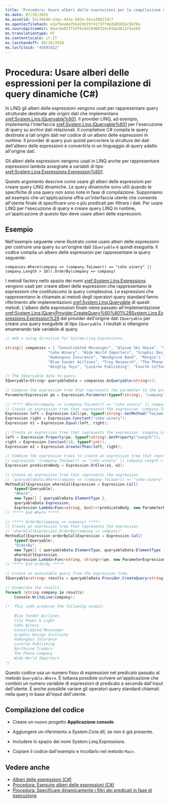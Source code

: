 ```yaml
---
title: 'Procedura: Usare alberi delle espressioni per la compilazione di query dinamiche (C#)'
ms.date: 07/20/2015
ms.assetid: 52cd44dd-a3ec-441e-b93a-4eca388119c7
ms.openlocfilehash: e3afbea647bb429d25f41f37fde268565bc5bf8a
ms.sourcegitcommit: 6eac9a01ff5d70c6d18460324c016a3612c5e268
ms.translationtype: HT
ms.contentlocale: it-IT
ms.lasthandoff: 09/16/2018
ms.locfileid: "45591412"
---
```

# <a name="how-to-use-expression-trees-to-build-dynamic-queries-c"></a>Procedura: Usare alberi delle espressioni per la compilazione di query dinamiche (C#)
In LINQ gli alberi delle espressioni vengono usati per rappresentare query strutturate destinate alle origini dati che implementano <xref:System.Linq.IQueryable%601>. Il provider LINQ, ad esempio, implementa l'interfaccia <xref:System.Linq.IQueryable%601> per l'esecuzione di query su archivi dati relazionali. Il compilatore C# compila le query destinate a tali origini dati nel codice di un albero delle espressioni in runtime. Il provider di query può quindi percorrere la struttura dei dati dell'albero delle espressioni e convertirla in un linguaggio di query adatto all'origine dati.  
  
 Gli alberi delle espressioni vengono usati in LINQ anche per rappresentare espressioni lambda assegnate a variabili di tipo <xref:System.Linq.Expressions.Expression%601>.  
  
 Questo argomento descrive come usare gli alberi delle espressioni per creare query LINQ dinamiche. Le query dinamiche sono utili quando le specifiche di una query non sono note in fase di compilazione. Supponiamo ad esempio che un'applicazione offra un'interfaccia utente che consente all'utente finale di specificare uno o più predicati per filtrare i dati. Per usare LINQ per l'esecuzione di query e creare query LINQ in runtime, un'applicazione di questo tipo deve usare alberi delle espressioni.  
  
## <a name="example"></a>Esempio  
 Nell'esempio seguente viene illustrato come usare alberi delle espressioni per costruire una query su un'origine dati `IQueryable` e quindi eseguirla. Il codice compila un albero delle espressioni per rappresentare la query seguente:  
  
 `companies.Where(company => (company.ToLower() == "coho winery" || company.Length > 16)).OrderBy(company => company)`  
  
 I metodi factory nello spazio dei nomi <xref:System.Linq.Expressions> vengono usati per creare alberi delle espressioni che rappresentano le espressioni che costituiscono la query complessiva. Le espressioni che rappresentano le chiamate ai metodi degli operatori query standard fanno riferimento alle implementazioni <xref:System.Linq.Queryable> di questi metodi. L'albero delle espressioni finale viene passato all'implementazione <xref:System.Linq.IQueryProvider.CreateQuery%60%601%28System.Linq.Expressions.Expression%29> del provider dell'origine dati `IQueryable` per creare una query eseguibile di tipo `IQueryable`. I risultati si ottengono enumerando tale variabile di query.  
  
```csharp  
// Add a using directive for System.Linq.Expressions.  
  
string[] companies = { "Consolidated Messenger", "Alpine Ski House", "Southridge Video", "City Power & Light",  
                   "Coho Winery", "Wide World Importers", "Graphic Design Institute", "Adventure Works",  
                   "Humongous Insurance", "Woodgrove Bank", "Margie's Travel", "Northwind Traders",  
                   "Blue Yonder Airlines", "Trey Research", "The Phone Company",  
                   "Wingtip Toys", "Lucerne Publishing", "Fourth Coffee" };  
  
// The IQueryable data to query.  
IQueryable<String> queryableData = companies.AsQueryable<string>();  
  
// Compose the expression tree that represents the parameter to the predicate.  
ParameterExpression pe = Expression.Parameter(typeof(string), "company");  
  
// ***** Where(company => (company.ToLower() == "coho winery" || company.Length > 16)) *****  
// Create an expression tree that represents the expression 'company.ToLower() == "coho winery"'.  
Expression left = Expression.Call(pe, typeof(string).GetMethod("ToLower", System.Type.EmptyTypes));  
Expression right = Expression.Constant("coho winery");  
Expression e1 = Expression.Equal(left, right);  
  
// Create an expression tree that represents the expression 'company.Length > 16'.  
left = Expression.Property(pe, typeof(string).GetProperty("Length"));  
right = Expression.Constant(16, typeof(int));  
Expression e2 = Expression.GreaterThan(left, right);  
  
// Combine the expression trees to create an expression tree that represents the  
// expression '(company.ToLower() == "coho winery" || company.Length > 16)'.  
Expression predicateBody = Expression.OrElse(e1, e2);  
  
// Create an expression tree that represents the expression  
// 'queryableData.Where(company => (company.ToLower() == "coho winery" || company.Length > 16))'  
MethodCallExpression whereCallExpression = Expression.Call(  
    typeof(Queryable),  
    "Where",  
    new Type[] { queryableData.ElementType },  
    queryableData.Expression,  
    Expression.Lambda<Func<string, bool>>(predicateBody, new ParameterExpression[] { pe }));  
// ***** End Where *****  
  
// ***** OrderBy(company => company) *****  
// Create an expression tree that represents the expression  
// 'whereCallExpression.OrderBy(company => company)'  
MethodCallExpression orderByCallExpression = Expression.Call(  
    typeof(Queryable),  
    "OrderBy",  
    new Type[] { queryableData.ElementType, queryableData.ElementType },  
    whereCallExpression,  
    Expression.Lambda<Func<string, string>>(pe, new ParameterExpression[] { pe }));  
// ***** End OrderBy *****  
  
// Create an executable query from the expression tree.  
IQueryable<string> results = queryableData.Provider.CreateQuery<string>(orderByCallExpression);  
  
// Enumerate the results.  
foreach (string company in results)  
    Console.WriteLine(company);  
  
/*  This code produces the following output:  
  
    Blue Yonder Airlines  
    City Power & Light  
    Coho Winery  
    Consolidated Messenger  
    Graphic Design Institute  
    Humongous Insurance  
    Lucerne Publishing  
    Northwind Traders  
    The Phone Company  
    Wide World Importers  
*/  
```  
  
 Questo codice usa un numero fisso di espressioni nel predicato passato al metodo `Queryable.Where`. È tuttavia possibile scrivere un'applicazione che combini un numero variabile di espressioni di predicato a seconda dall'input dell'utente. È anche possibile variare gli operatori query standard chiamati nella query in base all'input dell'utente.  
  
## <a name="compiling-the-code"></a>Compilazione del codice  
  
-   Creare un nuovo progetto **Applicazione console**.  
  
-   Aggiungere un riferimento a System.Core.dll, se non è già presente.  
  
-   Includere lo spazio dei nomi System.Linq.Expressions.  
  
-   Copiare il codice dall'esempio e incollarlo nel metodo `Main`.  
  
## <a name="see-also"></a>Vedere anche

- [Alberi delle espressioni (C#)](../../../../csharp/programming-guide/concepts/expression-trees/index.md)  
- [Procedura: Eseguire alberi delle espressioni (C#)](../../../../csharp/programming-guide/concepts/expression-trees/how-to-execute-expression-trees.md)  
- [Procedura: Specificare dinamicamente i filtri dei predicati in fase di esecuzione](../../../../csharp/programming-guide/linq-query-expressions/how-to-dynamically-specify-predicate-filters-at-runtime.md)
